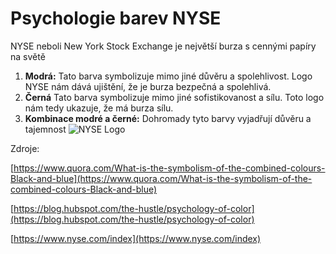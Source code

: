 # Psychologie barev NYSE
NYSE neboli New York Stock Exchange je největší burza s cennými papíry na světě
>
1. **Modrá:** Tato barva symbolizuje mimo jiné důvěru a spolehlivost. Logo NYSE nám dává ujištění, že je burza bezpečná a spolehlivá.
2. **Černá** Tato barva symbolizuje mimo jiné sofistikovanost a sílu. Toto logo nám tedy ukazuje, že má burza sílu.
3. **Kombinace modré a černé:** Dohromady tyto barvy vyjadřují důvěru a tajemnost
![NYSE Logo](https://github.com/user-attachments/assets/434f16e3-4d7a-4a59-90ea-5cd3b7c6b159)
>
Zdroje:
>
[https://www.quora.com/What-is-the-symbolism-of-the-combined-colours-Black-and-blue](https://www.quora.com/What-is-the-symbolism-of-the-combined-colours-Black-and-blue)
>
[https://blog.hubspot.com/the-hustle/psychology-of-color](https://blog.hubspot.com/the-hustle/psychology-of-color)
>
[https://www.nyse.com/index](https://www.nyse.com/index)
